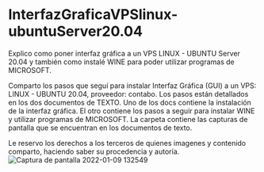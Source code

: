 # InterfazGraficaVPSlinux-ubuntuServer20.04
Explico como poner interfaz gráfica a un VPS LINUX - UBUNTU Server 20.04 y también como instalé WINE para poder utilizar programas de MICROSOFT.

Comparto los pasos que seguí para instalar Interfaz Gráfica (GUI) a un VPS: LINUX - UBUNTU 20.04, proveedor: contabo.
Los pasos están detallados en los dos documentos de TEXTO.
Uno de los docs contiene la instalación de la interfaz gráfica.
El otro contiene los pasos a seguir para instalar WINE y utilizar programas de MICROSOFT.
La carpeta contiene las capturas de pantalla que se encuentran en los documentos de texto.

Le reservo los derechos a los terceros de quienes imagenes y contenido comparto, haciendo saber su procedencia y autoría.
![Captura de pantalla 2022-01-09 132549](https://user-images.githubusercontent.com/71859483/148989341-10010095-9856-4e38-8ca4-09ae99abe0ee.png)
